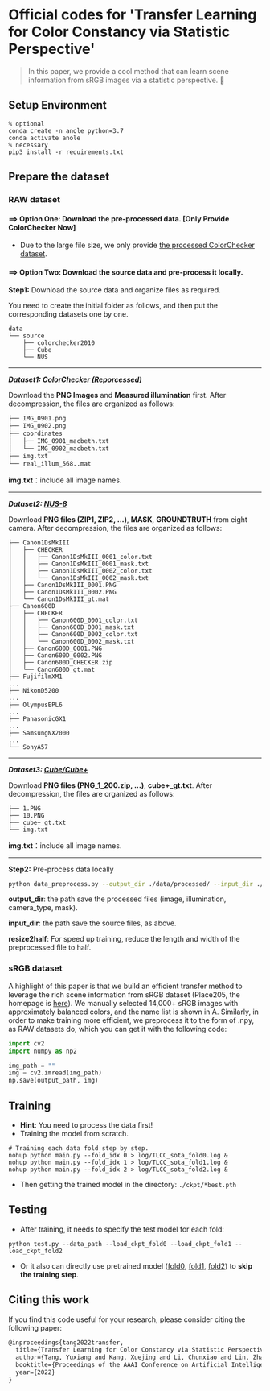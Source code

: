 # Official codes for 'Transfer Learning for Color Constancy via Statistic Perspective'

> In this paper, we provide a cool method that can learn scene information from sRGB images via a statistic perspective. 🍺

## Setup Environment

```
% optional
conda create -n anole python=3.7
conda activate anole
% necessary
pip3 install -r requirements.txt
```

## Prepare the dataset

### RAW dataset

#### ==> Option One: Download the pre-processed data. [Only Provide ColorChecker Now]

- Due to the large file size, we only provide [the processed ColorChecker dataset](https://drive.google.com/file/d/1ZXzFWK6iISrajigmeOI2AfE3BGiOGfLn/view?usp=sharing).

#### ==> Option Two: Download the source data and pre-process it locally.

**Step1:** Download the source data and organize files as required.

You need to create the initial folder as follows, and then put the corresponding datasets one by one.

```
data
└── source
    ├── colorchecker2010
    ├── Cube
    └── NUS
```

------

***Dataset1: [ColorChecker (Reporcessed)](https://www2.cs.sfu.ca/~colour/data/shi_gehler/)***

Download the **PNG Images** and **Measured illumination** first. After decompression, the files are organized as follows:

```bash
├── IMG_0901.png
├── IMG_0902.png
├── coordinates
│   ├── IMG_0901_macbeth.txt
│   └── IMG_0902_macbeth.txt
├── img.txt
└── real_illum_568..mat
```

**img.txt**：include all image names.

------

***Dataset2: [NUS-8](https://cvil.eecs.yorku.ca/projects/public_html/illuminant/illuminant.html)***

Download **PNG files (ZIP1, ZIP2, ...)**, **MASK**, **GROUNDTRUTH** from eight camera. After decompression, the files are organized as follows:

```
├── Canon1DsMkIII
│   ├── CHECKER
│   │   ├── Canon1DsMkIII_0001_color.txt
│   │   ├── Canon1DsMkIII_0001_mask.txt
│   │   ├── Canon1DsMkIII_0002_color.txt
│   │   └── Canon1DsMkIII_0002_mask.txt
│   ├── Canon1DsMkIII_0001.PNG
│   ├── Canon1DsMkIII_0002.PNG
│   └── Canon1DsMkIII_gt.mat
├── Canon600D
│   ├── CHECKER
│   │   ├── Canon600D_0001_color.txt
│   │   ├── Canon600D_0001_mask.txt
│   │   ├── Canon600D_0002_color.txt
│   │   └── Canon600D_0002_mask.txt
│   ├── Canon600D_0001.PNG
│   ├── Canon600D_0002.PNG
│   ├── Canon600D_CHECKER.zip
│   └── Canon600D_gt.mat
├── FujifilmXM1
...
├── NikonD5200
...
├── OlympusEPL6
...
├── PanasonicGX1
...
├── SamsungNX2000
...
└── SonyA57
```

------

***Dataset3: [Cube/Cube+](https://ipg.fer.hr/ipg/resources/color_constancy)***

Download **PNG files (PNG_1_200.zip, ...)**, **cube+_gt.txt**. After decompression, the files are organized as follows:

```
├── 1.PNG
├── 10.PNG
├── cube+_gt.txt
└── img.txt
```

**img.txt**：include all image names.

------

**Step2:** Pre-process data locally

```bash
python data_preprocess.py --output_dir ./data/processed/ --input_dir ./data/source/ --resize2half False
```

**output_dir**: the path save the processed files (image, illumination, camera_type, mask).

**input_dir**: the path save the source files, as above.

**resize2half**: For speed up training, reduce the length and width of the preprocessed file to half.

### sRGB dataset

A highlight of this paper is that we build an efficient transfer method to leverage the rich scene information from sRGB dataset (Place205, the homepage is [here](http://places.csail.mit.edu/downloadData.html)). We manually selected 14,000+ sRGB images with approximately balanced colors, and the name list is shown in A. Similarly, in order to make training more efficient, we preprocess it to the form of .npy, as RAW datasets do, which you can get it with the following code:

```python
import cv2
import numpy as np2

img_path = ""
img = cv2.imread(img_path)
np.save(output_path, img)
```

## Training

- **Hint**: You need to process the data first!
- Training the model from scratch.

```shell
# Training each data fold step by step.
nohup python main.py --fold_idx 0 > log/TLCC_sota_fold0.log &
nohup python main.py --fold_idx 1 > log/TLCC_sota_fold1.log &
nohup python main.py --fold_idx 2 > log/TLCC_sota_fold2.log &
```

- Then getting the trained model in the directory: `./ckpt/*best.pth`

## Testing 

- After training, it needs to specify the test model for each fold:

```shell
python test.py --data_path --load_ckpt_fold0 --load_ckpt_fold1 --load_ckpt_fold2
```

- Or it also can directly use pretrained model ([fold0](https://drive.google.com/file/d/1KaXY38IP3vx3YM_286dm5oG9axfDyE8P/view?usp=sharing), [fold1](https://drive.google.com/file/d/1Qhjg1M4dzUqIH2aRIYTd0V6b8R8gYvTS/view?usp=sharing), [fold2](https://drive.google.com/file/d/1zixBcWmGTbk4L7W1cy9nHnC4ioBSNRnz/view?usp=sharing)) to **skip the training step**.

## Citing this work

If you find this code useful for your research, please consider citing the following paper:

```tex
@inproceedings{tang2022transfer,
  title={Transfer Learning for Color Constancy via Statistic Perspective},
  author={Tang, Yuxiang and Kang, Xuejing and Li, Chunxiao and Lin, Zhaowen and Ming, Anlong},
  booktitle={Proceedings of the AAAI Conference on Artificial Intelligence},
  year={2022}
}
```
